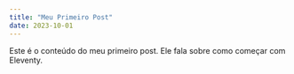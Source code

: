 ```yaml
---
title: "Meu Primeiro Post"
date: 2023-10-01
---
```

Este é o conteúdo do meu primeiro post. Ele fala sobre como começar com Eleventy.